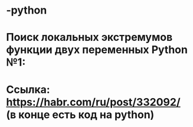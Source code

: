 # -python
# Поиск локальных экстремумов функции двух переменных Python №1:
# Ссылка: https://habr.com/ru/post/332092/ (в конце есть код на python)
